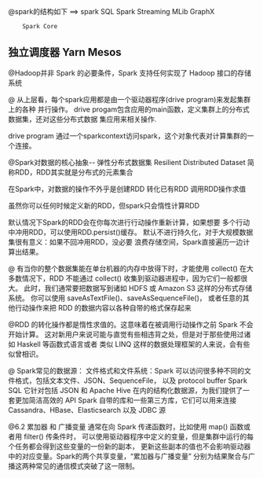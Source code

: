 @spark的结构如下 ==>
spark SQL   Spark Streaming  MLib   GraphX

        Spark Core
独立调度器   Yarn        Mesos
----------------------------

@Hadoop并非 Spark 的必要条件，Spark 支持任何实现了 Hadoop 接口的存储系统

@
从上层看，每个spark应用都是由一个驱动器程序(drive program)来发起集群上的各种
并行操作。
drive progam包含应用的main函数，定义集群上的分布式数据集，还对这些分布式数据
集应用来相关操作.

drive program 通过一个sparkcontext访问spark，这个对象代表对计算集群的一个连接。


@Spark对数据的核心抽象-- 弹性分布式数据集
Resilient Distributed Dataset 简称RDD，RDD其实就是分布式的元素集合

在Spark中，对数据的操作不外乎是创建RDD 转化已有RDD 调用RDD操作求值

虽然你可以任何时候定义新的RDD，但spark只会惰性计算RDD

默认情况下Spark的RDD会在你每次进行行动操作重新计算，如果想要
多个行动中冲用RDD，可以使用RDD.persist()缓存。
默认不进行持久化，对于大规模数据集很有意义：如果不回冲用RDD，没必要
浪费存储空间，Spark直接遍历一边计算出结果。

@ 有当你的整个数据集能在单台机器的内存中放得下时，才能使用 collect()
在大多数情况下，RDD 不能通过 collect() 收集到驱动器进程中，因为它们一般都很大。
此时，我们通常要把数据写到诸如 HDFS 或 Amazon S3 这样的分布式存储系统。
你可以使用 saveAsTextFile()、saveAsSequenceFile()，
或者任意的其他行动操作来把 RDD 的数据内容以各种自带的格式保存起来

@RDD 的转化操作都是惰性求值的。这意味着在被调用行动操作之前 Spark 不会开始计算。
这对新用户来说可能与直觉有些相违背之处，但是对于那些使用过诸如 Haskell 等函数式语言或者
类似 LINQ 这样的数据处理框架的人来说，会有些似曾相识。

@ Spark常见的数据源：
    文件格式和文件系统：Spark 可以访问很多种不同的文件格式，包括文本文件、JSON、SequenceFile，
以及 protocol buffer
    Spark SQL 它针对包括 JSON 和 Apache Hive 在内的结构化数据源，为我们提供了一套更加简洁高效的 API
    Spark 自带的库和一些第三方库，它们可以用来连接 Cassandra、HBase、Elasticsearch 以及 JDBC 源

@6.2 累加器 和 广播变量
通常在向 Spark 传递函数时，比如使用 map() 函数或者用 filter() 传条件时，
可以使用驱动器程序中定义的变量，但是集群中运行的每个任务都会得到这些变量的一份新的副本，
更新这些副本的值也不会影响驱动器中的对应变量。Spark的两个共享变量，“累加器与广播变量”
分别为结果聚合与广播这两种常见的通信模式突破了这一限制。









































